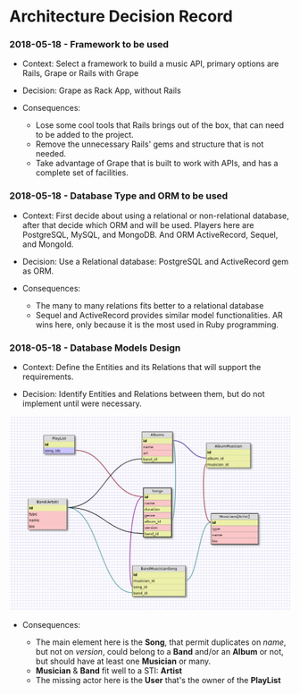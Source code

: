 # Architecture Decision Record

### 2018-05-18 - Framework to be used

* Context: Select a framework to build a music API, primary options are Rails, Grape or Rails with Grape

* Decision: Grape as Rack App, without Rails

* Consequences:

  * Lose some cool tools that Rails brings out of the box, that can need to be added to the project.
  * Remove the unnecessary Rails' gems and structure that is not needed.
  * Take advantage of Grape that is built to work with APIs, and has a complete set of facilities.

### 2018-05-18 - Database Type and ORM to be used

* Context: First decide about using a relational or non-relational database, after that decide which ORM and will be used. Players here are PostgreSQL, MySQL, and MongoDB. And ORM ActiveRecord, Sequel, and MongoId.

* Decision: Use a Relational database: PostgreSQL and ActiveRecord gem as ORM.

* Consequences:

  * The many to many relations fits better to a relational database
  * Sequel and ActiveRecord provides similar model functionalities. AR wins here, only because it is the most used in Ruby programming.

### 2018-05-18 - Database Models Design

* Context: Define the Entities and its Relations that will support the requirements.

* Decision: Identify Entities and Relations between them, but do not implement until were necessary.

![Models](models.png)

* Consequences:

  * The main element here is the **Song**, that permit duplicates on *name*, but not on *version*, could belong to a **Band** and/or an **Album** or not, but should have at least one **Musician** or many.
  * **Musician** & **Band** fit well to a STI: **Artist**
  * The missing actor here is the **User** that's the owner of the **PlayList**
